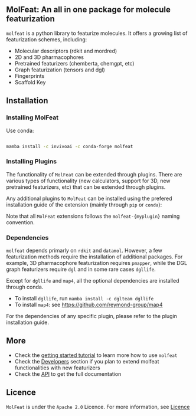 MolFeat: An all in one package for molecule featurization
---

`molfeat` is a python library to featurize molecules. It offers a growing list of featurization schemes, including:

- Molecular descriptors (rdkit and mordred)
- 2D and 3D pharmacophores
- Pretrained featurizers (chemberta, chemgpt, etc)
- Graph featurization (tensors and dgl)
- Fingerprints 
- Scaffold Key

## Installation

### Installing MolFeat
Use conda:

```bash

mamba install -c invivoai -c conda-forge molfeat

```

### Installing Plugins

The functionality of `MolFeat` can be extended through plugins. There are various types of functionality (new calculators, support for 3D, new pretrained featurizers, etc) that can be extended through plugins.

Any additional plugins to `MolFeat` can be installed using the prefered installation guide of the extension (mainly through `pip` or `conda`):

Note that all `MolFeat` extensions follows the `molfeat-{myplugin}` naming convention.


### Dependencies

`molfeat` depends primarly on `rdkit` and `datamol`. However, a few featurization methods require the installation of additional packages. For example, 3D pharmacophore featurization requires `pmapper`, while the DGL graph featurizers require `dgl` and in some rare cases `dgllife`.

Except for `dgllife` and `map4`, all the optional dependencies are installed through conda.

- To install `dgllife`, run `mamba install -c dglteam dgllife`
- To install `map4`: see https://github.com/reymond-group/map4

For the dependencies of any specific plugin, please refer to the plugin installation guide. 


## More

- Check the [getting started tutorial](tutorials/getting-started.ipynb) to learn more how to use `molfeat`
- Check the [Developers](developers/) section if you plan to extend molfeat functionalities with new featurizers
- Check the [API](api/) to get the full documentation


## Licence

`MolFeat` is under the `Apache 2.0` Licence. For more information, see [Licence](./license.md)